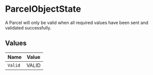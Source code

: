 # ParcelObjectState

A Parcel will only be valid when all required values have been sent and validated successfully.


## Values

| Name    | Value   |
| ------- | ------- |
| `Valid` | VALID   |